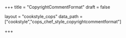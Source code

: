 +++
title = "CopyrightCommentFormat"
draft = false

layout = "cookstyle_cops"
data_path = ["cookstyle","cops_chef_style_copyrightcommentformat"]

+++

<!-- The content of this page is automatically generated from the
cops_chef_style_copyrightcommentformat.yml file in github.com/chef/cookstyle/blob/main/docs-chef-io/data/cookstyle/. -->
